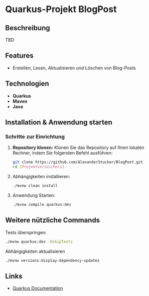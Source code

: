 # Quarkus-Projekt BlogPost

## Beschreibung
TBD

## Features
- Erstellen, Lesen, Aktualisieren und Löschen von Blog-Posts

## Technologien
- **Quarkus**
- **Maven** 
- **Java**

## Installation & Anwendung starten

### Schritte zur Einrichtung
1. **Repository klonen:**
   Klonen Sie das Repository auf Ihren lokalen Rechner, indem Sie folgenden Befehl ausführen:
   ```bash
   git clone https://github.com/AlexanderStucker/BlogPost.git
   cd [Projektverzeichnis]
   ```

2. Abhängigkeiten installieren:

    ```bash
    ./mvnw clean install
    ```
3. Anwendung Starten: 
    ```bash
    ./mvnw compile quarkus:dev
    ```

## Weitere nützliche Commands

Tests überspringen: 
  ```bash
  ./mvnw quarkus:dev -DskipTests
  ```
Abhängigkeiten aktualisieren
  ```bash
  ./mvnw versions:display-dependency-updates
  ```

## Links

 - [Quarkus Documentation](https://quarkus.io/guides/)
